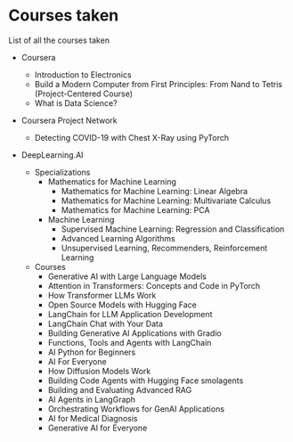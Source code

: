 # Courses taken
List of all the courses taken

- Coursera
  - Introduction to Electronics
  - Build a Modern Computer from First Principles: From Nand to Tetris (Project-Centered Course)
  - What is Data Science?
 
- Coursera Project Network
  - Detecting COVID-19 with Chest X-Ray using PyTorch

 
- DeepLearning.AI
  - Specializations
    - Mathematics for Machine Learning
      - Mathematics for Machine Learning: Linear Algebra
      - Mathematics for Machine Learning: Multivariate Calculus
      - Mathematics for Machine Learning: PCA
    - Machine Learning
      - Supervised Machine Learning: Regression and Classification
      - Advanced Learning Algorithms
      - Unsupervised Learning, Recommenders, Reinforcement Learning
  - Courses
    - Generative AI with Large Language Models
    - Attention in Transformers: Concepts and Code in PyTorch
    - How Transformer LLMs Work
    - Open Source Models with Hugging Face
    - LangChain for LLM Application Development
    - LangChain Chat with Your Data
    - Building Generative AI Applications with Gradio
    - Functions, Tools and Agents with LangChain
    - AI Python for Beginners
    - AI For Everyone
    - How Diffusion Models Work
    - Building Code Agents with Hugging Face smolagents
    - Building and Evaluating Advanced RAG
    - AI Agents in LangGraph
    - Orchestrating Workflows for GenAI Applications
    - AI for Medical Diagnosis
    - Generative AI for Everyone
